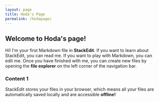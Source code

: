 ```yaml
---
layout: page
title: Hoda's Page
permalink: /hodapage/
---
```


## Welcome to Hoda's page!

Hi! I'm your first Markdown file in **StackEdit**. If you want to learn about StackEdit, you can read me. If you want to play with Markdown, you can edit me. Once you have finished with me, you can create new files by opening the **file explorer** on the left corner of the navigation bar.


### Content 1

StackEdit stores your files in your browser, which means all your files are automatically saved locally and are accessible **offline!**
